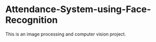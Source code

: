 # Attendance-System-using-Face-Recognition
This is an image processing and computer vision project.
